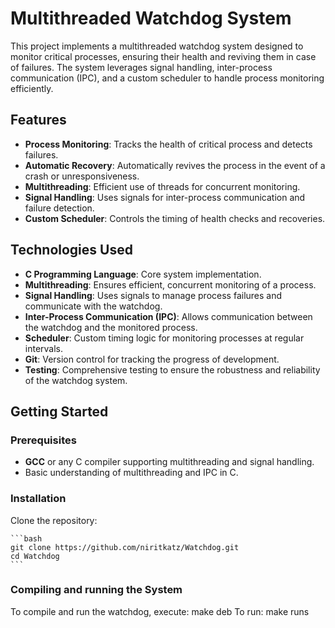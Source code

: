 # Multithreaded Watchdog System

This project implements a multithreaded watchdog system designed to monitor critical processes, ensuring their health and reviving them in case of failures. The system leverages signal handling, inter-process communication (IPC), and a custom scheduler to handle process monitoring efficiently.

## Features

- **Process Monitoring**: Tracks the health of critical process and detects failures.
- **Automatic Recovery**: Automatically revives the process in the event of a crash or unresponsiveness.
- **Multithreading**: Efficient use of threads for concurrent monitoring.
- **Signal Handling**: Uses signals for inter-process communication and failure detection.
- **Custom Scheduler**: Controls the timing of health checks and recoveries.
  
## Technologies Used

- **C Programming Language**: Core system implementation.
- **Multithreading**: Ensures efficient, concurrent monitoring of a process.
- **Signal Handling**: Uses signals to manage process failures and communicate with the watchdog.
- **Inter-Process Communication (IPC)**: Allows communication between the watchdog and the monitored process.
- **Scheduler**: Custom timing logic for monitoring processes at regular intervals.
- **Git**: Version control for tracking the progress of development.
- **Testing**: Comprehensive testing to ensure the robustness and reliability of the watchdog system.

## Getting Started

### Prerequisites

- **GCC** or any C compiler supporting multithreading and signal handling.
- Basic understanding of multithreading and IPC in C.

### Installation

Clone the repository:

    ```bash
    git clone https://github.com/niritkatz/Watchdog.git
    cd Watchdog
    ```

### Compiling and running the System

To compile and run the watchdog, execute:
  make deb
To run:
  make runs

